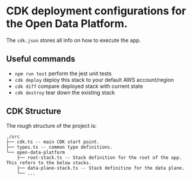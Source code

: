 # CDK deployment configurations for the Open Data Platform.

The `cdk.json` stores all info on how to execute the app.

## Useful commands

* `npm run test`    perform the jest unit tests
* `cdk deploy`      deploy this stack to your default AWS account/region
* `cdk diff`        compare deployed stack with current state
* `cdk destroy`     tear down the existing stack

## CDK Structure

The rough structure of the project is:

```text
./src
├── cdk.ts -- main CDK start point.
├── types.ts -- common type definitions.
└── open-data-platform
    ├── root-stack.ts -- Stack definition for the root of the app. This refers to the below stacks.
    ├── data-plane-stack.ts -- Stack definitino for the data plane.
    └── ...
```
